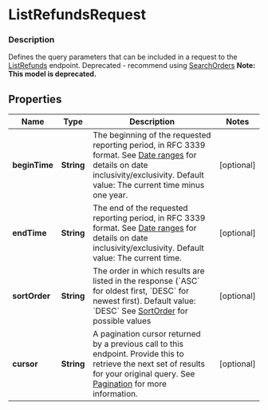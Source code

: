 
# ListRefundsRequest

### Description

Defines the query parameters that can be included in a request to the [ListRefunds](#endpoint-listrefunds) endpoint.  Deprecated - recommend using [SearchOrders](#endpoint-orders-searchorders)
**Note: This model is deprecated.**

## Properties
Name | Type | Description | Notes
------------ | ------------- | ------------- | -------------
**beginTime** | **String** | The beginning of the requested reporting period, in RFC 3339 format.  See [Date ranges](#dateranges) for details on date inclusivity/exclusivity.  Default value: The current time minus one year. |  [optional]
**endTime** | **String** | The end of the requested reporting period, in RFC 3339 format.  See [Date ranges](#dateranges) for details on date inclusivity/exclusivity.  Default value: The current time. |  [optional]
**sortOrder** | **String** | The order in which results are listed in the response (&#x60;ASC&#x60; for oldest first, &#x60;DESC&#x60; for newest first).  Default value: &#x60;DESC&#x60; See [SortOrder](#type-sortorder) for possible values |  [optional]
**cursor** | **String** | A pagination cursor returned by a previous call to this endpoint. Provide this to retrieve the next set of results for your original query.  See [Pagination](https://developer.squareup.com/docs/basics/api101/pagination) for more information. |  [optional]



